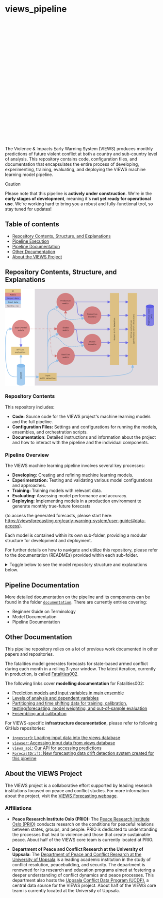 # views_pipeline

<div style="width: 100%; height: 400px; background: url('https://pbs.twimg.com/profile_banners/1237000633896652800/1717069203/1500x500') no-repeat; background-position: center -50px; background-size: cover;"></div>

The Violence & Impacts Early Warning System (VIEWS) produces monthly predictions of future violent conflict at both a country and sub-country level of analysis. This repository contains code, configuration files, and documentation that encapsulates the entire process of developing, experimenting, training, evaluating, and deploying the VIEWS machine learning model pipeline.

> [!CAUTION]
> Please note that this pipeline is **actively under construction**. We're in the **early stages of development**, meaning it's **not yet ready for operational use**. We're working hard to bring you a robust and fully-functional tool, so stay tuned for updates!

## Table of contents

<!-- toc -->
- [Repository Contents, Structure, and Explanations](#repository-contents-structure-and-explanations)
- [Pipeline Execution](#pipeline-execution)
- [Pipeline Documentation](#pipeline-documentation)
- [Other Documentation](#other-documentation)
- [About the VIEWS Project](#about-the-views-project)


<!-- tocstop -->


## Repository Contents, Structure, and Explanations
![VIEWS pipeline diagram](documentation/pipeline_diagram001.png)

### Repository Contents

This repository includes:

- **Code:** Source code for the VIEWS project's machine learning models and the full pipeline.
- **Configuration Files:** Settings and configurations for running the models, ensembles, and orchestration scripts.
- **Documentation:** Detailed instructions and information about the project and how to interact with the pipeline and the individual components.

### Pipeline Overview

The VIEWS machine learning pipeline involves several key processes:

- **Developing:** Creating and refining machine learning models.
- **Experimentation:** Testing and validating various model configurations and approaches.
- **Training:** Training models with relevant data.
- **Evaluating:** Assessing model performance and accuracy.
- **Deploying:** Implementing models in a production environment to generate monthly true-future forecasts 

(to access the generated forecasts, please start here: https://viewsforecasting.org/early-warning-system/user-guide/#data-access).

Each model is contained within its own sub-folder, providing a modular structure for development and deployment.

For further details on how to navigate and utilize this repository, please refer to the documentation (READMEs) provided within each sub-folder.


<details>
  <summary>Toggle below to see the model repository structure and explanations below.</summary>

```
pipeline_root/
|
|-- README.md                                       # What you are looking at
|-- LICENSE.md                                      # Creative commons (CC BY-NC-SA 4.0)
|-- .gitignore                                      # In place to ensure no unwanted file types get pushed to GitHub
|
|-- orchestration/                                  # Orchestration for the entire pipeline (runs all deployed models and ensembles via Prefect)
|   |-- orchestration.py                            # Source code for orchestration
|   |-- README.md                                   # Instructions for orchestration
|
|-- common_configs/                                 # Configurations files common to all (or multiple) models or the larger pipeline
|   |   ...
|
|-- common_utils/                                   # Functions and classes used across multiple (but not necessarily all) models/ensembles  
|   |   ...
|
|-- documentation/                                  # High-level documentation of pipeline
|   |   ...
|
|-- meta_tools/                                     # Scripts to add new models and check structure and presence of obligatory scripts
|
|-- models/                                         # Parent directory for all individual models (see documentation for definition of "model")
|   |-- exemplifying_model/                         # Each individual model subdirectory should follow the naming convention adjective_noun
|   |   |
|   |   |-- README.md                               # Concise description of the model and relevant details written in "plain language"
|   |   |-- requirements.txt                        # Python version and libraries - should rarely deviate from a standard well-maintained VIEWS_env
|   |   |-- main.py                                 # Orchestration script to run the model
|   |   |
|   |   |-- configs/                                # All model specific config files
|   |   |   |-- config_deployment.py                # Controls deployment settings and model behavior in different environments
|   |   |   |-- config_hyperparameters.py           # Specifies the finalized hyperparameters used for training the model
|   |   |   |-- config_input_data.py                # Defines the features to be pulled from the views and used - basically the queryset
|   |   |   |-- config_meta.py                      # Provides metadata about the model, such as algorithm and creator for documentation purposes
|   |   |   |-- config_sweep.py                     # Defines how to perform hyperparameter sweeps for optimization during experimentation phase

|   |   |
|   |   |-- data/                                   # All input, processed, output data (only saved locally, not pushed to git)
|   |   |    |-- raw/                               # Data directly from VIEWSER
|   |   |    |-- processed/                         # Data processed
|   |   |    |-- generated/                         # Data generated - i.e., predictions/forecast
|   |   |
|   |   |-- artifacts/                              # Model artifacts (only saved locally). Step-shift models will have 36 of each. pth or pkl.
|   |   |   |-- evaluation_metrics.py               # A dictionary containing the evaluation metrics for all 36 steps found in the test partition
|   |   |   |-- model_calibration_partition.pth     # Model object for offline evaluation, trained on train set of calibration partition
|   |   |   |-- model_test_partition.pth            # Model object for offline evaluation, trained on train set of the test partition
|   |   |   |-- model_forecasting.pth               # Model object for online forecasting, trained on the forecasting partition
|   |   |
|   |   |-- notebooks/                              # Only for development experimentation, and trouble-shooting.
|   |   |
|   |   |-- reports/                                # Dissemination material - internal and external
|   |   |   |-- plots/                              # Plots for papers, reports, newsletters, and slides
|   |   |   |-- figures/                            # Figures for papers, reports, newsletters, and slides
|   |   |   |-- timelapse/                          # Plots to create timelapse and the timelapse
|   |   |   |-- papers/                             # Working papers, white papers, articles etc.
|   |   |   |-- slides/                             # Slides, presentation, and similar
|   |   |
|   |   |-- src/                                    # All source code needed to train, test, and forecast
|   |       |
|   |       |-- dataloaders/                        # Model specific scripts to get data from VIEWSER (input drift detection happens here)
|   |       |   |-- get_calibration_data.py         # The model specific data covering the standard calibration partition
|   |       |   |-- get_test_data.py                # The model specific data covering the standard test partition
|   |       |   |-- get_forecasting_data.py         # The model specific data for forecasting during deployment - first observed month to last observed month
|   |       |
|   |       |-- architectures/                      # Only relevant for models developed in-house
|   |       |   |-- network.py                      # E.g., a py script containing a PyTorch nn class
|   |       |
|   |       |-- utils/                              # Model sepcific Functions and classes (common utils should be in the common_utils in root)
|   |       |   |-- utils.py                        # A general utils.py for all utils function
|   |       |   |-- utils_torch.py                  # Sep. utils demanding more specific libraries
|   |       |   |-- utils_gpd.py                    # Sep. utils demanding more specific libraries
|   |       |
|   |       |-- visualization/                      # Scripts to create visualizations
|   |       |
|   |       |-- training/
|   |       |   |-- train_calibration_model.py      # Script for training the model on train set of the calibration partition  
|   |       |   |-- train_testing_model.py          # Script for training the model on the train set of the test partition
|   |       |   |-- train_forecasting_model.py      # Script for training the model on the full forecasting partition
|   |       |
|   |       |-- offline_evaluation/                 # Offline evaluation and quality assurance
|   |       |   |-- evaluate_model.py               # Script to evaluate a trained and saved model - can be calibration or test
|   |       |   |-- evaluate_sweep.py               # Script to run a wandb sweep - should only ever be used on the calibration partition
|   |       |
|   |       |-- online_evaluation/
|   |       |   |-- evaluate_forecast.py            # Continuous performance check of the deployed forecasting model (W&B Specific)
|   |       |
|   |       |-- forecasting/
|   |           |-- generate_forecast.py            # Script to generate true-future forecasts.
|   |
|   |-- different_model/                            # Next model, similar structure
|   |   |-- ...
|   |   ...
|   ...
|
|-- ensembles/
|   |-- exemplifying_ensemble/                      # Similar to model dir, with a few differences
|   |   |-- README.md                               # Concise description of the ensemble and relevant details written in "plain language"
|   |   |-- requirements.txt
|   |   |-- main.py                                 # Orchestration script to run a deployed ensemble as part of a full run via Prefect on a monthly basis
|   |   |
|   |   |-- configs/                                # All ensemble specific config files
|   |   |   |-- config_ensemble.py                  # Contains ensemble architecture, name, target variable, level of analysis and deployment status
|   |   |   |-- config_hyperparameters.py           # If applicable, specifies the finalized hyperparameters of the ensemble (W&B specific)
|   |   |   |-- config_sweep.py                     # If applicable, specifies the hyperparameter sweeps during experimentation phases (W&B specific)
|   |   |
|   |   |-- artifacts/                              # Ensemble's artifacts. Not applicable to all ensembles
|   |   |
|   |   |-- notebooks/                              # Only for development experimentation, and trouble-shooting.
|   |   |
|   |   |-- reports/                                # Dissemination material - internal and external
|   |   |   |-- ...                              
|   |   |
|   |   |-- src/                                    # All source code needed to train, test, and forecast
|   |       |
|   |       |-- dataloaders/                        # In most cases, ensembles will only take outputs from other models as input
|   |       |   |-- get_data.py                     # Get outputs from individual models instead of VIEWSER data
|   |       |
|   |       |-- architecture/                       # Some ensembles might have an architecture
|   |       |   |-- ensemble.py                     # Script for said architecture
|   |       |
|   |       |-- utils/                              # Ensemble specific utils
|   |       |   |-- utils.py                        
|   |       |   
|   |       |-- visualization/                      # Scripts to create visualizations
|   |       |
|   |       |-- training/                           # Some ensembles might need training
|   |       |   |-- train_ensemble.py               # Script for such potential training
|   |       |
|   |       |-- offline_evaluation/                 # Offline evaluation and quality assurance
|   |       |   |-- evaluate_ensemble.py            # Script to evaluate an ensemble - can be used with calibration or test models
|   |       |   |-- evaluate_sweep.py               # Script to run a wandb sweep - should only ever be used with the calibration partition
|   |       |
|   |       |-- online_evaluation/
|   |       |   |-- evaluate_forecast.py            # Continuous performance check of the deployed forecasting ensemble (W&B Specific)
|   |       |
|   |       |-- forecasting/
|   |           |-- generate_forecast.py            # Script to generate true-future forecasts
|   |       
|   |
|   |-- different_ensemble/                         # Next ensemble, similar structure
|   |   |-- ...
|   |   ...
|   ...
|

```
</details>



## Pipeline Documentation
More detailed documentation on the pipeline and its components can be found in the folder [`documentation`](https://github.com/prio-data/views_pipeline/tree/main/documentation). There are currently entries covering:
- Beginner Guide on Terminology
- Model Documentation
- Pipeline Documentation

## Other Documentation
This pipeline repository relies on a lot of previous work documented in other papers and repositories.

The fatalities model generates forecasts for state-based armed conflict during each month in a rolling 3-year window. 
The latest iteration, currently in production, is called [Fatalities002](https://viewsforecasting.org/early-warning-system/models/fatalities002/).

The following links cover **modelling documentation** for Fatalities002:
- [Prediction models and input variables in main ensemble](https://viewsforecasting.org/views_documentation_models_fatalities002/)
- [Levels of analysis and dependent variables](https://viewsforecasting.org/wp-content/uploads/VIEWS_documentation_LevelsandOutcomes.pdf)
- [Partitioning and time shifting data for training, calibration, testing/forecasting, model weighting, and out-of-sample evaluation](https://viewsforecasting.org/wp-content/uploads/VIEWS_Documentation_Partitioningandtimeshifting_Fatalities002.pdf)
- [Ensembling and calibration](https://viewsforecasting.org/wp-content/uploads/VIEWS_documentation_Ensembling_Fatalities002.pdf)

For VIEWS-specific **infrastructure documentation**, please refer to following GitHub repositories:
- [`ingester3`: Loading input data into the views database](https://github.com/UppsalaConflictDataProgram/ingester3)
- [`viewser`: Accessing input data from views database](https://github.com/prio-data/viewser)
- [`views_api`: Our API for accessing predictions](https://github.com/prio-data/views_api)
- [`ForecastDrift`: New forecasting data drift detection system created for this pipeline](https://github.com/prio-data/ForecastDrift)

## About the VIEWS Project

The VIEWS project is a collaborative effort supported by leading research institutions focused on peace and conflict studies. For more information about the project, visit the [VIEWS Forecasting webpage](https://viewsforecasting.org/).

### Affiliations

- **Peace Research Institute Oslo (PRIO):**
  The [Peace Research Institute Oslo (PRIO)](https://www.prio.org/) conducts research on the conditions for peaceful relations between states, groups, and people. PRIO is dedicated to understanding the processes that lead to violence and those that create sustainable peace. About half of the VIEWS core team is currently located at PRIO.

- **Department of Peace and Conflict Research at the University of Uppsala:**
  The [Department of Peace and Conflict Research at the University of Uppsala](https://www.uu.se/en/department/peace-and-conflict-research) is a leading academic institution in the study of conflict resolution, peacebuilding, and security. The department is renowned for its research and education programs aimed at fostering a deeper understanding of conflict dynamics and peace processes. This department also hosts the [Uppsala Conflict Data Program (UCDP)](https://ucdp.uu.se/), a central data source for the VIEWS project. About half of the VIEWS core team is currently located at the University of Uppsala.